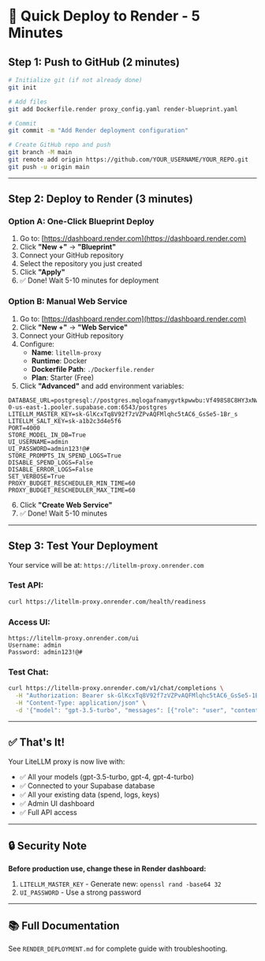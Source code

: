 # 🚀 Quick Deploy to Render - 5 Minutes

## Step 1: Push to GitHub (2 minutes)

```bash
# Initialize git (if not already done)
git init

# Add files
git add Dockerfile.render proxy_config.yaml render-blueprint.yaml

# Commit
git commit -m "Add Render deployment configuration"

# Create GitHub repo and push
git branch -M main
git remote add origin https://github.com/YOUR_USERNAME/YOUR_REPO.git
git push -u origin main
```

---

## Step 2: Deploy to Render (3 minutes)

### Option A: One-Click Blueprint Deploy

1. Go to: [https://dashboard.render.com](https://dashboard.render.com)
2. Click **"New +"** → **"Blueprint"**
3. Connect your GitHub repository
4. Select the repository you just created
5. Click **"Apply"**
6. ✅ Done! Wait 5-10 minutes for deployment

### Option B: Manual Web Service

1. Go to: [https://dashboard.render.com](https://dashboard.render.com)
2. Click **"New +"** → **"Web Service"**
3. Connect your GitHub repository
4. Configure:
   - **Name**: `litellm-proxy`
   - **Runtime**: Docker
   - **Dockerfile Path**: `./Dockerfile.render`
   - **Plan**: Starter (Free)
5. Click **"Advanced"** and add environment variables:

```
DATABASE_URL=postgresql://postgres.mqlogafnamygvtkpwwbu:Vf498S8C8HY3xNwq@aws-0-us-east-1.pooler.supabase.com:6543/postgres
LITELLM_MASTER_KEY=sk-GlKcxTq8V92f7zVZPvAQFMlqhc5tAC6_GsSe5-1Br_s
LITELLM_SALT_KEY=sk-a1b2c3d4e5f6
PORT=4000
STORE_MODEL_IN_DB=True
UI_USERNAME=admin
UI_PASSWORD=admin123!@#
STORE_PROMPTS_IN_SPEND_LOGS=True
DISABLE_SPEND_LOGS=False
DISABLE_ERROR_LOGS=False
SET_VERBOSE=True
PROXY_BUDGET_RESCHEDULER_MIN_TIME=60
PROXY_BUDGET_RESCHEDULER_MAX_TIME=60
```

6. Click **"Create Web Service"**
7. ✅ Done! Wait 5-10 minutes

---

## Step 3: Test Your Deployment

Your service will be at: `https://litellm-proxy.onrender.com`

### Test API:
```bash
curl https://litellm-proxy.onrender.com/health/readiness
```

### Access UI:
```
https://litellm-proxy.onrender.com/ui
Username: admin
Password: admin123!@#
```

### Test Chat:
```bash
curl https://litellm-proxy.onrender.com/v1/chat/completions \
  -H "Authorization: Bearer sk-GlKcxTq8V92f7zVZPvAQFMlqhc5tAC6_GsSe5-1Br_s" \
  -H "Content-Type: application/json" \
  -d '{"model": "gpt-3.5-turbo", "messages": [{"role": "user", "content": "Hello!"}]}'
```

---

## ✅ That's It!

Your LiteLLM proxy is now live with:
- ✅ All your models (gpt-3.5-turbo, gpt-4, gpt-4-turbo)
- ✅ Connected to your Supabase database
- ✅ All your existing data (spend, logs, keys)
- ✅ Admin UI dashboard
- ✅ Full API access

---

## 🔒 Security Note

**Before production use, change these in Render dashboard:**
1. `LITELLM_MASTER_KEY` - Generate new: `openssl rand -base64 32`
2. `UI_PASSWORD` - Use a strong password

---

## 📚 Full Documentation

See `RENDER_DEPLOYMENT.md` for complete guide with troubleshooting.
